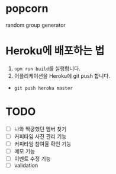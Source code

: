 # popcorn
random group generator

# Heroku에 배포하는 법
1. `npm run build`를 실행합니다.
2. 어플리케이션을 Heroku에 git push 합니다.
  - `git push heroku master` 

# TODO
- [ ] 나와 짝궁했던 멤버 찾기
- [ ] 커피타임 사진 관리 기능
- [ ] 커피타임 참여율 확인 기능
- [ ] 메모 기능
- [ ] 이벤트 수정 기능
- [ ] validation
